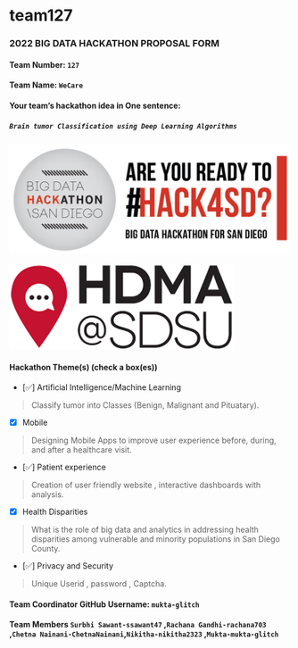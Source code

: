 # team127
### 2022 BIG DATA HACKATHON PROPOSAL FORM

#### Team Number: `127`  

#### Team Name: `WeCare`    
  
#### Your team’s hackathon idea in One sentence:
##### `Brain tumor Classification using Deep Learning Algorithms `



![bigdatahackathon4sd](https://github.com/BigDataForSanDiego/bigdataforsandiego.github.io/blob/master/templates/img/Hackathon-Promot-Img-1.png?raw=true "Big Data Hackathon for San Diego 2022")  

<img height="10%" width="80%" alt="hdma" src="https://github.com/BigDataForSanDiego/bigdataforsandiego.github.io/blob/master/templates/img/hdma2.png?raw=true"> 


#### Hackathon Theme(s) (check a box(es))
- [✅] Artificial Intelligence/Machine Learning 
> Classify tumor into Classes (Benign, Malignant and Pituatary).
- [X] Mobile
> Designing Mobile Apps to improve user experience before, during, and after a healthcare visit.
- [✅] Patient experience
> Creation of user friendly website , interactive dashboards with analysis.
- [X] Health Disparities
> What is the role of big data and analytics in addressing health disparities among vulnerable and minority populations in San Diego County.
- [✅] Privacy and Security
> Unique Userid , password , Captcha.

#### Team Coordinator GitHub Username: `mukta-glitch`

#### Team Members `Surbhi Sawant-ssawant47` ,`Rachana Gandhi-rachana703` ,`Chetna Nainani-ChetnaNainani`,`Nikitha-nikitha2323` ,`Mukta-mukta-glitch`
